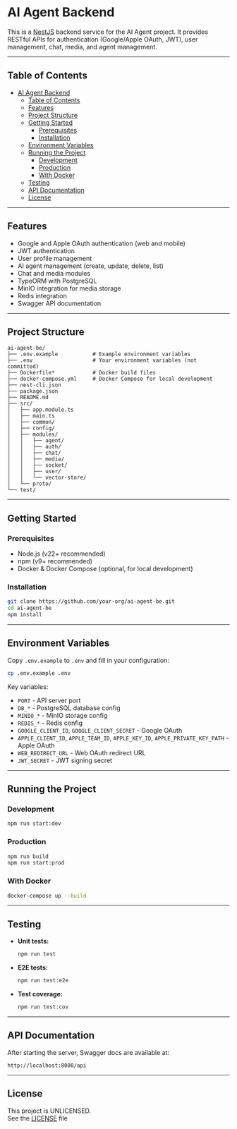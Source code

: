 # AI Agent Backend

This is a [NestJS](https://nestjs.com/) backend service for the AI Agent project. It provides RESTful APIs for authentication (Google/Apple OAuth, JWT), user management, chat, media, and agent management.

---

## Table of Contents

- [AI Agent Backend](#ai-agent-backend)
  - [Table of Contents](#table-of-contents)
  - [Features](#features)
  - [Project Structure](#project-structure)
  - [Getting Started](#getting-started)
    - [Prerequisites](#prerequisites)
    - [Installation](#installation)
  - [Environment Variables](#environment-variables)
  - [Running the Project](#running-the-project)
    - [Development](#development)
    - [Production](#production)
    - [With Docker](#with-docker)
  - [Testing](#testing)
  - [API Documentation](#api-documentation)
  - [License](#license)

---

## Features

- Google and Apple OAuth authentication (web and mobile)
- JWT authentication
- User profile management
- AI agent management (create, update, delete, list)
- Chat and media modules
- TypeORM with PostgreSQL
- MinIO integration for media storage
- Redis integration
- Swagger API documentation

---

## Project Structure

```
ai-agent-be/
├── .env.example           # Example environment variables
├── .env                   # Your environment variables (not committed)
├── Dockerfile*            # Docker build files
├── docker-compose.yml     # Docker Compose for local development
├── nest-cli.json
├── package.json
├── README.md
├── src/
│   ├── app.module.ts
│   ├── main.ts
│   ├── common/
│   ├── config/
│   ├── modules/
│   │   ├── agent/
│   │   ├── auth/
│   │   ├── chat/
│   │   ├── media/
│   │   ├── socket/
│   │   ├── user/
│   │   └── vector-store/
│   └── proto/
└── test/
```

---

## Getting Started

### Prerequisites

- Node.js (v22+ recommended)
- npm (v9+ recommended)
- Docker & Docker Compose (optional, for local development)

### Installation

```bash
git clone https://github.com/your-org/ai-agent-be.git
cd ai-agent-be
npm install
```

---

## Environment Variables

Copy `.env.example` to `.env` and fill in your configuration:

```bash
cp .env.example .env
```

Key variables:

- `PORT` - API server port
- `DB_*` - PostgreSQL database config
- `MINIO_*` - MinIO storage config
- `REDIS_*` - Redis config
- `GOOGLE_CLIENT_ID`, `GOOGLE_CLIENT_SECRET` - Google OAuth
- `APPLE_CLIENT_ID`, `APPLE_TEAM_ID`, `APPLE_KEY_ID`, `APPLE_PRIVATE_KEY_PATH` - Apple OAuth
- `WEB_REDIRECT_URL` - Web OAuth redirect URL
- `JWT_SECRET` - JWT signing secret

---

## Running the Project

### Development

```bash
npm run start:dev
```

### Production

```bash
npm run build
npm run start:prod
```

### With Docker

```bash
docker-compose up --build
```

---

## Testing

- **Unit tests:**  
  ```bash
  npm run test
  ```

- **E2E tests:**  
  ```bash
  npm run test:e2e
  ```

- **Test coverage:**  
  ```bash
  npm run test:cov
  ```

---

## API Documentation

After starting the server, Swagger docs are available at:

```
http://localhost:8000/api
```

---

## License

This project is UNLICENSED.  
See the [LICENSE](LICENSE) file
